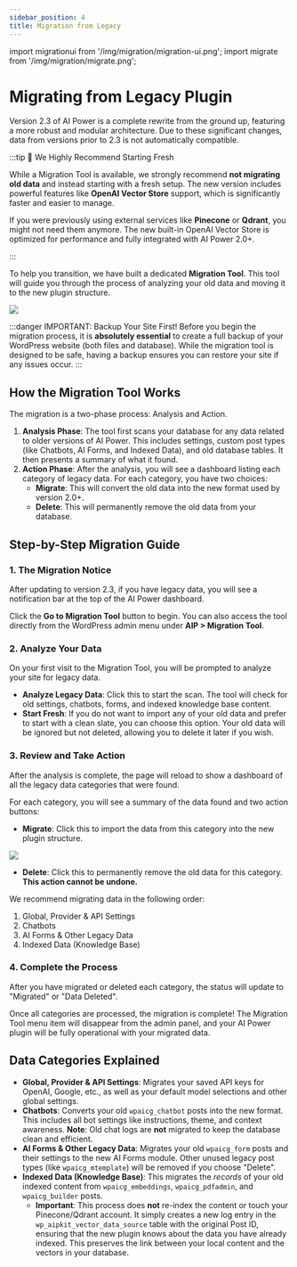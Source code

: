 ```yaml
---
sidebar_position: 4
title: Migration from Legacy
---
```


import migrationui from '/img/migration/migration-ui.png';
import migrate from '/img/migration/migrate.png';

# Migrating from Legacy Plugin

Version 2.3 of AI Power is a complete rewrite from the ground up, featuring a more robust and modular architecture. Due to these significant changes, data from versions prior to 2.3 is not automatically compatible.


:::tip 🚨 We Highly Recommend Starting Fresh

While a Migration Tool is available, we strongly recommend **not migrating old data** and instead starting with a fresh setup. The new version includes powerful features like **OpenAI Vector Store** support, which is significantly faster and easier to manage.

If you were previously using external services like **Pinecone** or **Qdrant**, you might not need them anymore. The new built-in OpenAI Vector Store is optimized for performance and fully integrated with AI Power 2.0+.

:::

To help you transition, we have built a dedicated **Migration Tool**. This tool will guide you through the process of analyzing your old data and moving it to the new plugin structure.

<img src={migrationui} />

:::danger IMPORTANT: Backup Your Site First!
Before you begin the migration process, it is **absolutely essential** to create a full backup of your WordPress website (both files and database). While the migration tool is designed to be safe, having a backup ensures you can restore your site if any issues occur.
:::

## How the Migration Tool Works

The migration is a two-phase process: Analysis and Action.

1.  **Analysis Phase**: The tool first scans your database for any data related to older versions of AI Power. This includes settings, custom post types (like Chatbots, AI Forms, and Indexed Data), and old database tables. It then presents a summary of what it found.
2.  **Action Phase**: After the analysis, you will see a dashboard listing each category of legacy data. For each category, you have two choices:
    *   **Migrate**: This will convert the old data into the new format used by version 2.0+.
    *   **Delete**: This will permanently remove the old data from your database.

## Step-by-Step Migration Guide

### 1. The Migration Notice

After updating to version 2.3, if you have legacy data, you will see a notification bar at the top of the AI Power dashboard.

Click the **Go to Migration Tool** button to begin. You can also access the tool directly from the WordPress admin menu under **AIP > Migration Tool**.

### 2. Analyze Your Data

On your first visit to the Migration Tool, you will be prompted to analyze your site for legacy data.

-   **Analyze Legacy Data**: Click this to start the scan. The tool will check for old settings, chatbots, forms, and indexed knowledge base content.
-   **Start Fresh**: If you do not want to import any of your old data and prefer to start with a clean slate, you can choose this option. Your old data will be ignored but not deleted, allowing you to delete it later if you wish.

### 3. Review and Take Action

After the analysis is complete, the page will reload to show a dashboard of all the legacy data categories that were found.

For each category, you will see a summary of the data found and two action buttons:

-   **Migrate**: Click this to import the data from this category into the new plugin structure.

<img src={migrate} />

-   **Delete**: Click this to permanently remove the old data for this category. **This action cannot be undone.**

We recommend migrating data in the following order:
1.  Global, Provider & API Settings
2.  Chatbots
3.  AI Forms & Other Legacy Data
4.  Indexed Data (Knowledge Base)

### 4. Complete the Process

After you have migrated or deleted each category, the status will update to "Migrated" or "Data Deleted".

Once all categories are processed, the migration is complete! The Migration Tool menu item will disappear from the admin panel, and your AI Power plugin will be fully operational with your migrated data.

## Data Categories Explained

-   **Global, Provider & API Settings**: Migrates your saved API keys for OpenAI, Google, etc., as well as your default model selections and other global settings.
-   **Chatbots**: Converts your old `wpaicg_chatbot` posts into the new format. This includes all bot settings like instructions, theme, and context awareness. **Note**: Old chat logs are **not** migrated to keep the database clean and efficient.
-   **AI Forms & Other Legacy Data**: Migrates your old `wpaicg_form` posts and their settings to the new AI Forms module. Other unused legacy post types (like `wpaicg_mtemplate`) will be removed if you choose "Delete".
-   **Indexed Data (Knowledge Base)**: This migrates the *records* of your old indexed content from `wpaicg_embeddings`, `wpaicg_pdfadmin`, and `wpaicg_builder` posts.
    -   **Important**: This process does **not** re-index the content or touch your Pinecone/Qdrant account. It simply creates a new log entry in the `wp_aipkit_vector_data_source` table with the original Post ID, ensuring that the new plugin knows about the data you have already indexed. This preserves the link between your local content and the vectors in your database.